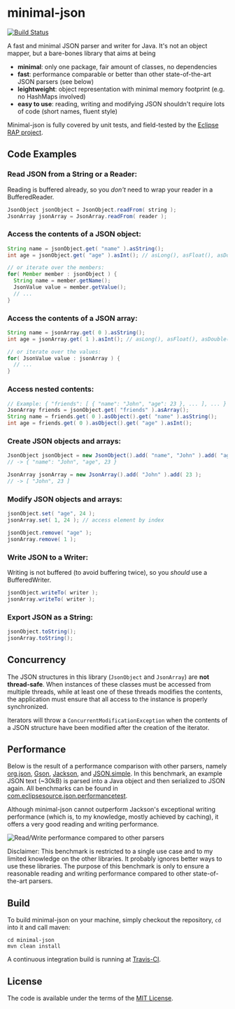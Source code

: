 minimal-json
============

[![Build Status](https://travis-ci.org/ralfstx/minimal-json.png?branch=master)](https://travis-ci.org/ralfstx/minimal-json)

A fast and minimal JSON parser and writer for Java.
It's not an object mapper, but a bare-bones library that aims at being

* **minimal**: only one package, fair amount of classes, no dependencies
* **fast**: performance comparable or better than other state-of-the-art JSON parsers (see below)
* **leightweight**: object representation with minimal memory footprint (e.g. no HashMaps involved)
* **easy to use**: reading, writing and modifying JSON shouldn't require lots of code (short names, fluent style)

Minimal-json is fully covered by unit tests, and field-tested by the [Eclipse RAP project](http://eclipse.org/rap).

Code Examples
-------------

### Read JSON from a String or a Reader:

Reading is buffered already, so you *don't* need to wrap your reader in a BufferedReader.

```java
JsonObject jsonObject = JsonObject.readFrom( string );
JsonArray jsonArray = JsonArray.readFrom( reader );
```

### Access the contents of a JSON object:

```java
String name = jsonObject.get( "name" ).asString();
int age = jsonObject.get( "age" ).asInt(); // asLong(), asFloat(), asDouble(), ...

// or iterate over the members:
for( Member member : jsonObject ) {
  String name = member.getName();
  JsonValue value = member.getValue();
  // ...
}
```

### Access the contents of a JSON array:

```java
String name = jsonArray.get( 0 ).asString();
int age = jsonArray.get( 1 ).asInt(); // asLong(), asFloat(), asDouble(), ...

// or iterate over the values:
for( JsonValue value : jsonArray ) {
  // ...
}
```

### Access nested contents:

```java
// Example: { "friends": [ { "name": "John", "age": 23 }, ... ], ... }
JsonArray friends = jsonObject.get( "friends" ).asArray();
String name = friends.get( 0 ).asObject().get( "name" ).asString();
int age = friends.get( 0 ).asObject().get( "age" ).asInt();
```

### Create JSON objects and arrays:

```java
JsonObject jsonObject = new JsonObject().add( "name", "John" ).add( "age", 23 );
// -> { "name": "John", "age", 23 }

JsonArray jsonArray = new JsonArray().add( "John" ).add( 23 );
// -> [ "John", 23 ]
```

### Modify JSON objects and arrays:

```java
jsonObject.set( "age", 24 );
jsonArray.set( 1, 24 ); // access element by index

jsonObject.remove( "age" );
jsonArray.remove( 1 );
```

### Write JSON to a Writer:

Writing is not buffered (to avoid buffering twice), so you *should* use a BufferedWriter.

```java
jsonObject.writeTo( writer );
jsonArray.writeTo( writer );
```

### Export JSON as a String:

```java
jsonObject.toString();
jsonArray.toString();
```

Concurrency
-----------

The JSON structures in this library (`JsonObject` and `JsonArray`) are **not thread-safe**.
When instances of these classes must be accessed from multiple threads,
while at least one of these threads modifies the contents,
the application must ensure that all access to the instance is properly synchronized.

Iterators will throw a `ConcurrentModificationException` when the contents of
a JSON structure have been modified after the creation of the iterator.

Performance
-----------

Below is the result of a performance comparison with other parsers, namely
[org.json](http://www.json.org/java/index.html),
[Gson](http://code.google.com/p/google-gson/),
[Jackson](http://wiki.fasterxml.com/JacksonHome), and
[JSON.simple](1.1.1).
In this benchmark, an example JSON text (~30kB) is parsed into a Java object and then serialized to JSON again.
All benchmarks can be found in [com.eclipsesource.json.performancetest](https://github.com/ralfstx/minimal-json/tree/master/com.eclipsesource.json.performancetest).

Although minimal-json cannot outperform Jackson's exceptional writing performance
(which is, to my knowledge, mostly achieved by caching),
it offers a very good reading and writing performance.

![Read/Write performance compared to other parsers](https://raw.github.com/ralfstx/minimal-json/master/com.eclipsesource.json.performancetest/performance.png "Read/Write performance compared to other parsers")

Disclaimer: This benchmark is restricted to a single use case and to my limited knowledge on the other libraries.
It probably ignores better ways to use these libraries.
The purpose of this benchmark is only to ensure a reasonable reading and writing performance compared to other state-of-the-art parsers.

Build
-----

To build minimal-json on your machine, simply checkout the repository, `cd` into it and call maven:
```
cd minimal-json
mvn clean install
```
A continuous integration build is running at [Travis-CI](https://travis-ci.org/ralfstx/minimal-json).

License
-------

The code is available under the terms of the [MIT License](http://opensource.org/licenses/MIT).
